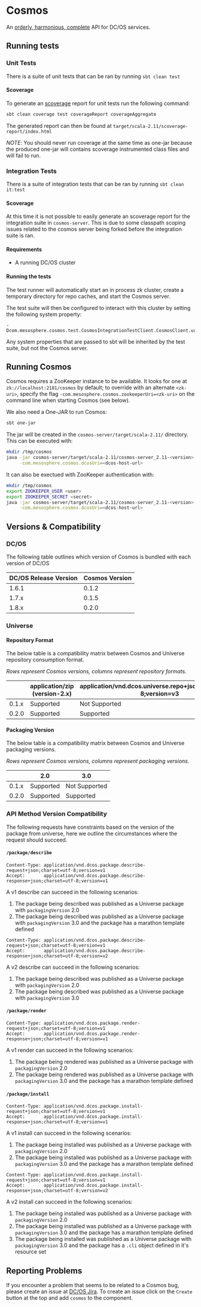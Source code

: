 # Cosmos

An [orderly, harmonious, complete](http://www.thefreedictionary.com/cosmos) API for DC/OS services.

## Running tests

### Unit Tests
There is a suite of unit tests that can be ran by running `sbt clean test`

#### Scoverage

To generate an [scoverage](https://github.com/scoverage/scalac-scoverage-plugin) report for unit tests
run the following command:

```bash
sbt clean coverage test coverageReport coverageAggregate
```

The generated report can then be found at `target/scala-2.11/scoverage-report/index.html`

_NOTE_: You should never run coverage at the same time as one-jar because the produced one-jar will 
contains scoverage instrumented class files and will fail to run.

### Integration Tests
There is a suite of integration tests that can be ran by running `sbt clean it:test`

#### Scoverage

At this time it is not possible to easily generate an scoverage report for the integration suite
in `cosmos-server`. This is due to some classpath scoping issues related to the cosmos server
being forked before the integration suite is ran.

#### Requirements

- A running DC/OS cluster

#### Running the tests

The test runner will automatically start an in process zk cluster, create a temporary directory
for repo caches, and start the Cosmos server.

The test suite will then be configured to interact with this cluster by setting the following
system property:
```
-Dcom.mesosphere.cosmos.test.CosmosIntegrationTestClient.CosmosClient.uri
```

Any system properties that are passed to sbt will be inherited by the test suite, but not the
Cosmos server.

## Running Cosmos

Cosmos requires a ZooKeeper instance to be available. It looks for one at
`zk://localhost:2181/cosmos` by default; to override with an alternate `<zk-uri>`, specify the flag
`-com.mesosphere.cosmos.zookeeperUri=<zk-uri>` on the command line when starting Cosmos (see below).

We also need a One-JAR to run Cosmos:

```bash
sbt one-jar
```

The jar will be created in the `cosmos-server/target/scala-2.11/` directory. This can be executed
with:

```bash
mkdir /tmp/cosmos
java -jar cosmos-server/target/scala-2.11/cosmos-server_2.11-<version>-SNAPSHOT-one-jar.jar \
     -com.mesosphere.cosmos.dcosUri=<dcos-host-url>
```

It can also be exectued with ZooKeeper authentication with:

```bash
mkdir /tmp/cosmos
export ZOOKEEPER_USER <user>
export ZOOKEEPER_SECRET <secret>
java -jar cosmos-server/target/scala-2.11/cosmos-server_2.11-<version>-SNAPSHOT-one-jar.jar \
     -com.mesosphere.cosmos.dcosUri=<dcos-host-url>
```

## Versions & Compatibility

### DC/OS

The following table outlines which version of Cosmos is bundled with each version of DC/OS

| DC/OS Release Version | Cosmos Version |
|-----------------------|----------------|
| 1.6.1                 | 0.1.2          |
| 1.7.x                 | 0.1.5          |
| 1.8.x                 | 0.2.0          |

### Universe

#### Repository Format

The below table is a compatibility matrix between Cosmos and Universe repository consumption format.

*Rows represent Cosmos versions, columns represent repository formats.*

|       | application/zip (version-2.x) | application/vnd.dcos.universe.repo+json;charset=utf-8;version=v3 |
| ----- | ----------------------------- | ---------------------------------------------------------------- |
| 0.1.x | Supported                     | Not Supported                                                    |
| 0.2.0 | Supported                     | Supported                                                        |


#### Packaging Version

The below table is a compatibility matrix between Cosmos and Universe packaging versions.

*Rows represent Cosmos versions, columns represent packaging versions.*

|       |    2.0    |      3.0      |
| ----- | --------- | ------------- |
| 0.1.x | Supported | Not Supported |
| 0.2.0 | Supported | Supported     |

### API Method Version Compatibility

The following requests have constraints based on the version of the package from universe, here we outline the circumstances where the request should succeed.

#### `/package/describe`

```
Content-Type: application/vnd.dcos.package.describe-request+json;charset=utf-8;version=v1
Accept:       application/vnd.dcos.package.describe-response+json;charset=utf-8;version=v1
```
A v1 describe can succeed in the following scenarios:

1. The package being described was published as a Universe package with `packagingVersion` 2.0
2. The package being described was published as a Universe package with `packagingVersion` 3.0 and the package has a marathon template defined

```
Content-Type: application/vnd.dcos.package.describe-request+json;charset=utf-8;version=v1
Accept:       application/vnd.dcos.package.describe-response+json;charset=utf-8;version=v2
```
A v2 describe can succeed in the following scenarios:

1. The package being described was published as a Universe package with `packagingVersion` 2.0
2. The package being described was published as a Universe package with `packagingVersion` 3.0

#### `/package/render`

```
Content-Type: application/vnd.dcos.package.render-request+json;charset=utf-8;version=v1
Accept:       application/vnd.dcos.package.render-response+json;charset=utf-8;version=v1
```
A v1 render can succeed in the following scenarios:

1. The package being rendered was published as a Universe package with `packagingVersion` 2.0
2. The package being rendered was published as a Universe package with `packagingVersion` 3.0 and the package has a marathon template defined

#### `/package/install`

```
Content-Type: application/vnd.dcos.package.install-request+json;charset=utf-8;version=v1
Accept:       application/vnd.dcos.package.install-response+json;charset=utf-8;version=v1
```
A v1 install can succeed in the following scenarios:

1. The package being installed was published as a Universe package with `packagingVersion` 2.0
2. The package being installed was published as a Universe package with `packagingVersion` 3.0 and the package has a marathon template defined

```
Content-Type: application/vnd.dcos.package.install-request+json;charset=utf-8;version=v1
Accept:       application/vnd.dcos.package.install-response+json;charset=utf-8;version=v2
```
A v2 install can succeed in the following scenarios:

1. The package being installed was published as a Universe package with `packagingVersion` 2.0
2. The package being installed was published as a Universe package with `packagingVersion` 3.0 and the package has a marathon template defined
3. The package being installed was published as a Universe package with `packagingVersion` 3.0 and the package has a `.cli` object defined in it's resource set

## Reporting Problems

If you encounter a problem that seems to be related to a Cosmos bug, please create an issue at
[DC/OS Jira](https://dcosjira.atlassian.net/secure/Dashboard.jspa). To create an issue click on the
`Create` button at the top and add `cosmos` to the component.
